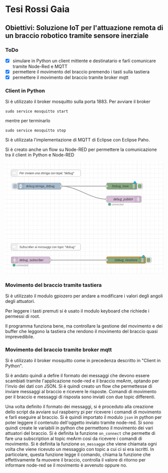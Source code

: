# Tesi Rossi Gaia
## Obiettivi: Soluzione IoT per l'attuazione remota di un braccio robotico tramite sensore inerziale

### ToDo
- [x] simulare in Python un client mittente e destinatario e farli comunicare tramite Node-Red e MQTT
- [x] permettere il movimento del braccio premendo i tasti sulla tastiera 
- [x] permettere il movimento del braccio tramite broker mqtt

### Client in Python
Si è utilizzato il broker mosquitto sulla porta 1883. Per avviare il broker

```
sudo service mosquitto start
```

mentre per terminarlo
```
sudo service mosquitto stop
```

Si è utilizzata l'implementazione di MQTT di Eclipse con Eclipse Paho.

Si è creato anche un flow su Node-RED per permettere la comunicazione tra il client in Python e Node-RED

![immagine del flow](http://github.com/GaiaRossi/Tesi-Rossi-Gaia/blob/main/images/nodered_client_flow.png?raw=true)

### Movimento del braccio tramite tastiera
Si è utilizzato il modulo gpiozero per andare a modificare i valori degli angoli degli attuatori.

Per leggere i tasti premuti si è usato il modulo keyboard che richiede i permessi di root.

Il programma funziona bene, ma controllare la gestione del movimento e dei buffer che leggono la tastiera che rendono il movimento del braccio quasi imprevedibile.

### Movimento del braccio tramite broker mqtt
Si è utilizzato il broker mosquitto come in precedenza descritto in "Client in Python".

Si è andato quindi a defire il formato dei messaggi che devono essere scambiati tramite l'applicazione node-red e il braccio meArm, optando per l'invio dei dati con JSON.
Si è quindi creato un flow che permettesse di inviare messaggi al braccio e ricevere le risposte.
Comandi di movimento per il braccio e messaggi di risposta sono inviati con due topic differenti.

Una volta definito il formato dei messaggi, si è proceduto alla creazione dello script da avviare sul raspberry pi per ricevere i comandi di movimento e farli eseguire al braccio. 
Si è quindi importato il modulo ```json``` in python per poter leggere il contenuto dell'oggetto inviato tramite node-red.
Si sono quindi create le variabili in python che permettono il movimento dei vari attuatori del braccio.
Si è definita la funzione ```on_connect``` che permette di fare una subscription al topic meArm cosi da ricevere i comandi di movimento.
Si è definita la funzione ```on_messagge``` che viene chiamata ogni volta che viene ricevuto un messaggio con topic a cui ci si era iscritti.
In particolare, questa funzione legge il comando, chiama la funzione che effettivamente fa muovere il braccio, controlla il valore di ritorno per informare node-red se il movimento è avvenuto oppure no.
